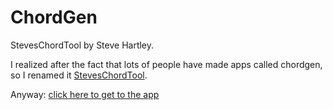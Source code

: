 # ChordGen

StevesChordTool by Steve Hartley.

I realized after the fact that lots of people have made apps called chordgen, so I renamed it [StevesChordTool](https://github.com/Gabyalufix/StevesChordTool).

Anyway: [click here to get to the app](https://gabyalufix.github.io/StevesChordTool/)

